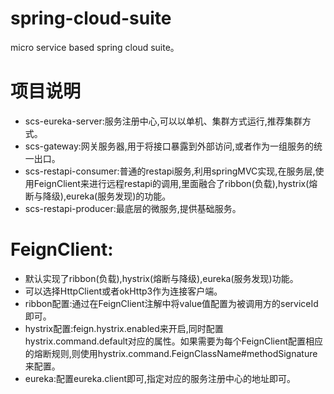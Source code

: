 # spring-cloud-suite
micro service based spring cloud suite。
# 项目说明
- scs-eureka-server:服务注册中心,可以以单机、集群方式运行,推荐集群方式。
- scs-gateway:网关服务器,用于将接口暴露到外部访问,或者作为一组服务的统一出口。
- scs-restapi-consumer:普通的restapi服务,利用springMVC实现,在服务层,使用FeignClient来进行远程restapi的调用,里面融合了ribbon(负载),hystrix(熔断与降级),eureka(服务发现)的功能。
- scs-restapi-producer:最底层的微服务,提供基础服务。
# FeignClient:
- 默认实现了ribbon(负载),hystrix(熔断与降级),eureka(服务发现)功能。
- 可以选择HttpClient或者okHttp3作为连接客户端。
- ribbon配置:通过在FeignClient注解中将value值配置为被调用方的serviceId即可。
- hystrix配置:feign.hystrix.enabled来开启,同时配置hystrix.command.default对应的属性。如果需要为每个FeignClient配置相应的熔断规则,则使用hystrix.command.FeignClassName#methodSignature 来配置。
- eureka:配置eureka.client即可,指定对应的服务注册中心的地址即可。
